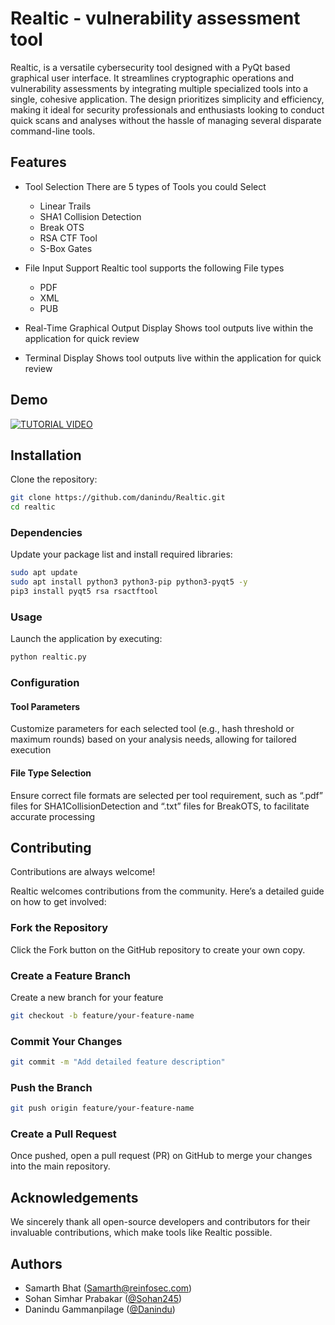 # Realtic - vulnerability assessment tool

Realtic, is a versatile cybersecurity tool designed with a PyQt based graphical user interface. It streamlines cryptographic operations and vulnerability assessments by integrating multiple specialized tools into a single, cohesive application. The design prioritizes simplicity and efficiency, making it ideal for security professionals and enthusiasts looking to conduct quick scans and analyses without the hassle of managing several disparate command-line tools.


## Features

- Tool Selection 
    There are 5 types of Tools you could Select
     - Linear Trails
    -   SHA1 Collision Detection
    - Break OTS
    - RSA CTF Tool
    - S-Box Gates


- File Input Support
    Realtic tool supports the following File types
    - PDF
    - XML
    - PUB
    

- Real-Time Graphical Output Display
    Shows tool outputs live within the application for quick review

- Terminal Display
    Shows tool outputs live within the application for quick review


## Demo

[![TUTORIAL VIDEO](https://img.youtube.com/vi/Q6xYT5xk0I0/0.jpg)](https://www.youtube.com/watch?v=Q6xYT5xk0I0)

## Installation

Clone the repository:

```bash
git clone https://github.com/danindu/Realtic.git
cd realtic
```

### Dependencies

Update your package list and install required libraries:

```bash
sudo apt update
sudo apt install python3 python3-pip python3-pyqt5 -y
pip3 install pyqt5 rsa rsactftool
```

### Usage

Launch the application by executing:

```bash
python realtic.py
```

### Configuration

#### Tool Parameters

Customize parameters for each selected tool (e.g., hash threshold or maximum
rounds) based on your analysis needs, allowing for tailored execution

#### File Type Selection

Ensure correct file formats are selected per tool requirement, such as “.pdf” files for
SHA1CollisionDetection and “.txt” files for BreakOTS, to facilitate accurate
processing


## Contributing

Contributions are always welcome!

Realtic welcomes contributions from the community. Here’s a detailed guide on how to get involved:

### Fork the Repository

Click the Fork button on the GitHub repository to create your own copy.

### Create a Feature Branch

Create a new branch for your feature

```bash
git checkout -b feature/your-feature-name
```
### Commit Your Changes

```bash
git commit -m "Add detailed feature description"
```

### Push the Branch

```bash
git push origin feature/your-feature-name
```

### Create a Pull Request
Once pushed, open a pull request (PR) on GitHub to merge your changes into the main repository.

## Acknowledgements

We sincerely thank all open-source developers and contributors for their invaluable contributions, which make tools like Realtic possible.


## Authors
- Samarth Bhat (Samarth@reinfosec.com)
- Sohan Simhar Prabakar ([@Sohan245](https://github.com/Sohan245/))
- Danindu Gammanpilage ([@Danindu](https://github.com/danindu))
